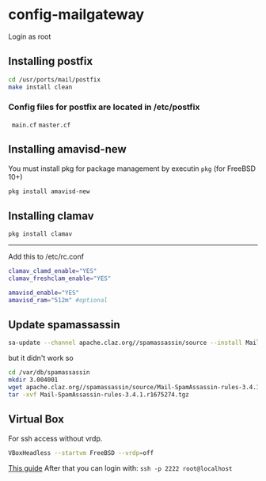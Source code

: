 # config-mailgateway

Login as root

## Installing postfix

``` bash
cd /usr/ports/mail/postfix
make install clean
```

### Config files for postfix are located in /etc/postfix
` main.cf` `master.cf`

## Installing amavisd-new
You must install pkg for package management by executin `pkg` (for FreeBSD 10+)

``` bash
pkg install amavisd-new
```

## Installing clamav

``` bash
pkg install clamav
```

----
Add this to /etc/rc.conf

``` bash
clamav_clamd_enable="YES"
clamav_freshclam_enable="YES"

amavisd_enable="YES"
amavisd_ram="512m" #optional
```

## Update spamassassin

```bash
sa-update --channel apache.claz.org//spamassassin/source --install Mail-SpamAssassin-rules-3.4.1.r1675274.tgz
```
but it didn't work
so

```bash
cd /var/db/spamassassin
mkdir 3.004001
wget apache.claz.org//spamassassin/source/Mail-SpamAssassin-rules-3.4.1.r1675274.tgz
tar -xvf Mail-SpamAssassin-rules-3.4.1.r1675274.tgz
```

## Virtual Box
For ssh access without vrdp.

``` bash
VBoxHeadless --startvm FreeBSD --vrdp=off
```
[This guide](https://leemendelowitz.github.io/blog/ubuntu-server-virtualbox.html)
After that you can login with:
```ssh -p 2222 root@localhost```


